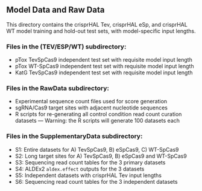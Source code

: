 
## Model Data and Raw Data

This directory contains the crisprHAL Tev, crisprHAL eSp, and crisprHAL WT model training and hold-out test sets, with model-specific input lengths.

### Files in the (TEV/ESP/WT) subdirectory:
* pTox TevSpCas9 independent test set with requisite model input length
* pTox WT-SpCas9 independent test set with requisite model input length
* KatG TevSpCas9 independent test set with requisite model input length

### Files in the RawData subdirectory:
* Experimental sequence count files used for score generation
* sgRNA/Cas9 target sites with adjacent nucleotide sequences
* R scripts for re-generating all control condition read count curation datasets — Warning: the R scripts will generate 100 datasets each

### Files in the SupplementaryData subdirectory:
* S1: Entire datasets for A) TevSpCas9, B) eSpCas9, C) WT-SpCas9
* S2: Long target sites for A) TevSpCas9, B) eSpCas9 and WT-SpCas9
* S3: Sequencing read count tables for the 3 primary datasets
* S4: ALDEx2 ```aldex.effect``` outputs for the 3 datasets
* S5: Independent datasets with crisprHAL Tev input lengths
* S6: Sequencing read count tables for the 3 independent datasets

